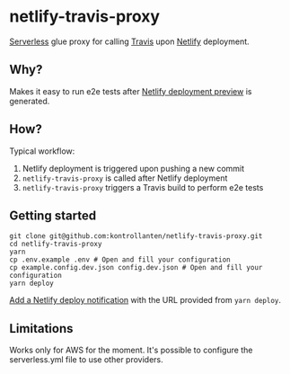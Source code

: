 # netlify-travis-proxy
[Serverless](https://serverless.com) glue proxy for calling [Travis](https://travis-ci.org) upon [Netlify](https://netlify.com) deployment.

## Why?
Makes it easy to run e2e tests after [Netlify deployment preview](https://www.netlify.com/blog/2016/07/20/introducing-deploy-previews-in-netlify/) is generated.

## How?
Typical workflow:
1. Netlify deployment is triggered upon pushing a new commit
2. `netlify-travis-proxy` is called after Netlify deployment
3. `netlify-travis-proxy` triggers a Travis build to perform e2e tests

## Getting started
```
git clone git@github.com:kontrollanten/netlify-travis-proxy.git
cd netlify-travis-proxy
yarn
cp .env.example .env # Open and fill your configuration
cp example.config.dev.json config.dev.json # Open and fill your configuration
yarn deploy
```

[Add a Netlify deploy notification](https://www.netlify.com/docs/webhooks/#outgoing-webhooks-and-notifications) with the URL provided from `yarn deploy`.

## Limitations
Works only for AWS for the moment. It's possible to configure the serverless.yml file to use other providers.
